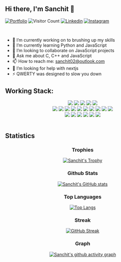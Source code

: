 ## Hi there, I'm Sanchit 👋

[![Portfolio](https://img.shields.io/website?color=green&label=Portfolio&style=flat&up_message=Online&url=https://sanchitbajaj02.github.io/portfolio/)](https://sanchitbajaj02.github.io/portfolio/)
![Visitor Count](https://komarev.com/ghpvc/?username=sanchitbajaj02&color=green&logo=flat)
[![Linkedin](https://img.shields.io/badge/sanchitbajaj02-black?style=flat&logo=Linkedin&logoColor=blue&link=https:https://www.linkedin.com/in/sanchitbajaj02/)](https://www.linkedin.com/in/sanchitbajaj02/)
[![Instagram](https://img.shields.io/badge/sbajaj_02-black?style=flat&logo=Instagram&logoColor=pink&target=_blank&link=https://www.instagram.com/sbajaj_02/)](https://www.instagram.com/sbajaj_02/)

<br>

- 🔭 I’m currently working on to brushing up my skills
- 🌱 I’m currently learning Python and JavaScript
- 👯 I’m looking to collaborate on JavaScript projects
- 💬 Ask me about C, C++ and JavaScript
- 📫 How to reach me: <a href="mailto:sanchit02@outlook.com">sanchit02@outlook.com</a>
- 🤔 I’m looking for help with nextjs
- ⚡ QWERTY was designed to slow you down
  <br/>

## Working Stack:

<div align="center">
    <img src="https://img.shields.io/badge/-C++-000000?&style=flat&logo=c%2B%2B&logoColor=0277BD" />
    <img src="https://img.shields.io/badge/-C-000000?&style=flat&logo=c&logoColor=5968BA" />
    <img src="https://img.shields.io/badge/-Java-000000?style=flat&logo=java&logoColor=F44336" />
    <img src="https://img.shields.io/badge/-Jupyter-000000?style=flat&logo=jupyter&logoColor=F57C00" />
    <img src="https://img.shields.io/badge/-Python-000000?style=flat&logo=python&logoColorhalf=396E9B" /> <br>
    <img src="https://img.shields.io/badge/-HTML-000000?&style=flat&logo=html5"/>
    <img src="https://img.shields.io/badge/-CSS-000000?&style=flat&logo=css3&logoColor=42A5F5"/>
    <img src="https://img.shields.io/badge/-JavaScript-000000?style=flat&logo=javascript&logoColor=FFCA28" />
    <img src="https://img.shields.io/badge/-Php-000000?style=flat&logo=php&logoColor=1E87E3" />
    <img src="https://img.shields.io/badge/-React-000000?style=flat&logo=react&logoColor=03AABF" />
    <img src="https://img.shields.io/badge/-Angular-000000?style=flat&logo=angular&logoColor=E53935">
    <img src="https://img.shields.io/badge/-Node.js-000000?&style=flat&logo=node.js&logoColor=8AC149"/>
    <img src="https://img.shields.io/badge/-NPM-000000?&style=flat&logo=npm&logoColor=CB3837"/>
    <img src="https://img.shields.io/badge/-MySQL-000000?style=flat&logo=mysql&logoColor=E6892E" />
    <img src="https://img.shields.io/badge/-MongoDB-000000?style=flat&logo=mongodb&logoColor=4AAA3C" /> <br>
    <img src="https://img.shields.io/badge/-git-000000?&style=flat&logo=git&logoColor=E64A19"/>
    <img src="https://img.shields.io/badge/-Gitpod-000000?style=flat&logo=gitpod&logoColor=29B4F4" />
    <img src="https://img.shields.io/badge/-Github-000000?style=flat&logo=github&logoColor=DEDEDF" />
    <img src="https://img.shields.io/badge/-Firebase-000000?style=flat&logo=firebase&logoColor=FBC02D" />
    <img src="https://img.shields.io/badge/-Repl-000000?style=flat&logo=repl.it&logoColor=E1E2E4" />
    <img src="https://img.shields.io/badge/-vscode-000000?style=flat&logo=visual-studio-code&logoColor=2BA1F1" />
</div>
<br/>

<!--
00FF00
FFFF00
000000
-->

## Statistics

<div align="center">
  
  ### Trophies

  [![Sanchit's Trophy](https://github-profile-trophy.vercel.app/?username=sanchitbajaj02&row=1&column=7&margin-w=5&no-frame=true&theme=juicyfresh)](https://github-profile-trophy.vercel.app/?username=sanchitbajaj02&row=1&column=7&margin-w=5&no-frame=true&theme=juicyfresh)

  ### Github Stats

  [![Sanchit's GitHub stats](https://github-readme-stats.vercel.app/api?username=sanchitbajaj02&show_icons=true&count_private=true&include_all_commits=true&title_color=00FF00&icon_color=00FF00&text_color=FFFFFF&bg_color=000000)](https://github.com/Sanchitbajaj02?tab=repositories)

  ### Top Languages

  [![Top Langs](https://github-readme-stats.vercel.app/api/top-langs/?username=sanchitbajaj02&count_private=true&include_all_commits=true&layout=compact&hide=asp,makefile&title_color=00FF00&icon_color=00FF00&text_color=FFFFFF&bg_color=000000)](https://github-readme-stats.vercel.app/api/top-langs/?username=sanchitbajaj02&count_private=true&include_all_commits=true&layout=compact&title_color=00FF00&icon_color=00FF00&text_color=FFFFFF&bg_color=000000)
  
  ### Streak

  [![GitHub Streak](https://github-readme-streak-stats.herokuapp.com/?user=sanchitbajaj02&theme=chartreuse-dark)](https://git.io/streak-stats)

  ### Graph

  [![Sanchit's github activity graph](https://activity-graph.herokuapp.com/graph?username=sanchitbajaj02&&bg_color=000000&color=00FF00&line=FFFF00&point=00ADFE&area=true)](https://activity-graph.herokuapp.com/graph?username=sanchitbajaj02&theme=dracula)

</div>

<!--
<a href="https://github.com/sanchitbajaj02">
  <img width="1000" src="https://github-profile-trophy.vercel.app/?username=sanchitbajaj02&row=1&column=7&margin-w=5&no-frame=true"/>
</a>
-->

<!--
<a href="https://activity-graph.herokuapp.com/graph?username=sanchitbajaj02">
  <img align="center" src="https://activity-graph.herokuapp.com/graph?username=sanchitbajaj02&theme=dracula">
</a>
-->

<!--
<a href="https://github.com/Sanchitbajaj02?tab=repositories">
  <img align="center" src="https://github-readme-stats.vercel.app/api?username=sanchitbajaj02&show_icons=true&count_private=true&include_all_commits=true&theme=dracula" />
</a>-->

<!--
<a href="https://github.com/Sanchitbajaj02?tab=repositories">
  <img align="center" src="https://github-readme-stats.vercel.app/api/top-langs/?username=sanchitbajaj02&count_private=true&include_all_commits=true&layout=compact&theme=dracula" />
</a>
-->

<!-- [![My Stats](https://github-readme-stats.vercel.app/api?username=sanchitbajaj02&show_icons=true&title_color=fe6287&icon_color=fe6287&text_color=ffffff&bg_color=0a192f&count_private=true&include_all_commits=true)](https://github.com/Sanchitbajaj02?tab=repositories)
 -->
 
 
<!-- [![My Stats](https://github-readme-stats.vercel.app/api?username=sanchitbajaj02&show_icons=true&title_color=00FF00&icon_color=00FF00&text_color=FFFF00&bg_color=000000&count_private=true&include_all_commits=true)](https://github.com/Sanchitbajaj02?tab=repositories) -->

<!-- [![Top Langs](https://github-readme-stats.vercel.app/api/top-langs/?username=sanchitbajaj02&layout=compact&show_icons=true&title_color=fe6287&icon_color=21e6c1&text_color=21e6c1&bg_color=0a192f)](https://github.com/Sanchitbajaj02?tab=repositories) -->

